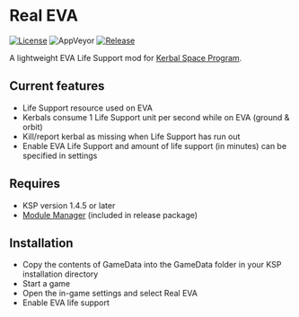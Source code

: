 # Real EVA
[![License][license_badge]](https://raw.githubusercontent.com/Mekhlin/RealEVA/master/LICENSE)
![AppVeyor][appveyor_badge]
[![Release][release_badge]](https://github.com/Mekhlin/RealEVA/releases)

A lightweight EVA Life Support mod for [Kerbal Space Program](https://www.kerbalspaceprogram.com).

Current features
----------------------------
* Life Support resource used on EVA
* Kerbals consume 1 Life Support unit per second while on EVA (ground & orbit)
* Kill/report kerbal as missing when Life Support has run out
* Enable EVA Life Support and amount of life support (in minutes) can be specified in settings

Requires
----------------------------
* KSP version 1.4.5 or later
* [Module Manager](https://github.com/sarbian/ModuleManager/releases) (included in release package)

Installation
----------------------------
* Copy the contents of GameData into the GameData folder in your KSP installation directory
* Start a game
* Open the in-game settings and select Real EVA
* Enable EVA life support


[license_badge]: https://img.shields.io/github/license/Mekhlin/RealEVA.svg
[appveyor_badge]: https://img.shields.io/appveyor/ci/TangChr/realeva.svg?logo=appveyor&logoColor=white
[release_badge]: https://img.shields.io/github/release/Mekhlin/RealEVA.svg?logo=github